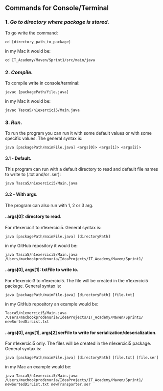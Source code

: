 ## **Commands for Console/Terminal**

### 1. *Go to directory where package is stored.*
To go write the command:

    cd [directory_path_to_package]

in my Mac it would be:

    cd IT_Academy/Maven/Sprint1/src/main/java

### 2. *Compile.*
To compile write in console/terminal:
    
    javac [packagePath/file.java]

in my Mac it would be:

    javac Tasca5/n1exercici5/Main.java

### 3. *Run.* 
To run the program you can run it with some default values or with some specific values.
The general syntax is:

    java [packagePath/mainFile.java] <args[0]> <args[1]> <args[2]>

#### 3.1 - Default. 
This program can run with a default directory to read and default file names to write to (.txt and/or .ser):
          
    java Tasca5/n1exercici5/Main.java

#### 3.2 - With args. 
The program can also run with 1, 2 or 3 arg.

#### . args[0]: directory to read. 
For n1exercici1 to n1exercici5. General syntax is:

    java [packagePath/mainFile.java] [directoryPath]

in my GitHub repository it would be:
            
    java Tasca5/n1exercici5/Main.java /Users/macbookprodenuria/IdeaProjects/IT_Academy/Maven/Sprint1/

#### . args[0], args[1]: txtFile to write to. 
For n1exercici3 to n1exercici5. The file will be created in the n1exercici5 package. General syntax is:

    java [packagePath/mainFile.java] [directoryPath] [file.txt]

in my GitHub repository an example would be:

    Tasca5/n1exercici5/Main.java /Users/macbookprodenuria/IdeaProjects/IT_Academy/Maven/Sprint1/ newSortedDirList.txt

#### . args[0], args[1], args[2] serFile to write for serialization/deserialization. 
For n1exercici5 only. The files will be created in the n1exercici5 package. General syntax is:

    java [packagePath/mainFile.java] [directoryPath] [file.txt] [file.ser]

in my Mac an example would be:
            
    java Tasca5/n1exercici5/Main.java /Users/macbookprodenuria/IdeaProjects/IT_Academy/Maven/Sprint1/ newSortedDirList.txt newTransporter.ser

